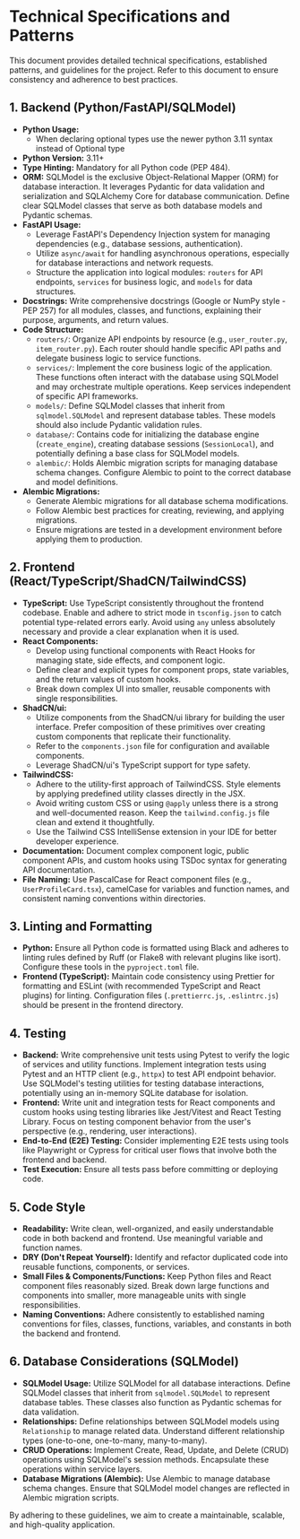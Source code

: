 # Technical Specifications and Patterns

This document provides detailed technical specifications, established patterns, and guidelines for the project. Refer to this document to ensure consistency and adherence to best practices.

## 1. Backend (Python/FastAPI/SQLModel)
* **Python Usage:** 
    * When declaring optional types use the newer python 3.11 syntax instead of Optional type
* **Python Version:** 3.11+
* **Type Hinting:** Mandatory for all Python code (PEP 484).
* **ORM:** SQLModel is the exclusive Object-Relational Mapper (ORM) for database interaction. It leverages Pydantic for data validation and serialization and SQLAlchemy Core for database communication. Define clear SQLModel classes that serve as both database models and Pydantic schemas.
* **FastAPI Usage:**
    * Leverage FastAPI's Dependency Injection system for managing dependencies (e.g., database sessions, authentication).
    * Utilize `async/await` for handling asynchronous operations, especially for database interactions and network requests.
    * Structure the application into logical modules: `routers` for API endpoints, `services` for business logic, and `models` for data structures.
* **Docstrings:** Write comprehensive docstrings (Google or NumPy style - PEP 257) for all modules, classes, and functions, explaining their purpose, arguments, and return values.
* **Code Structure:**
    * `routers/`: Organize API endpoints by resource (e.g., `user_router.py`, `item_router.py`). Each router should handle specific API paths and delegate business logic to service functions.
    * `services/`: Implement the core business logic of the application. These functions often interact with the database using SQLModel and may orchestrate multiple operations. Keep services independent of specific API frameworks.
    * `models/`: Define SQLModel classes that inherit from `sqlmodel.SQLModel` and represent database tables. These models should also include Pydantic validation rules.
    * `database/`: Contains code for initializing the database engine (`create_engine`), creating database sessions (`SessionLocal`), and potentially defining a base class for SQLModel models.
    * `alembic/`: Holds Alembic migration scripts for managing database schema changes. Configure Alembic to point to the correct database and model definitions.
* **Alembic Migrations:**
    * Generate Alembic migrations for all database schema modifications.
    * Follow Alembic best practices for creating, reviewing, and applying migrations.
    * Ensure migrations are tested in a development environment before applying them to production.

## 2. Frontend (React/TypeScript/ShadCN/TailwindCSS)

* **TypeScript:** Use TypeScript consistently throughout the frontend codebase. Enable and adhere to strict mode in `tsconfig.json` to catch potential type-related errors early. Avoid using `any` unless absolutely necessary and provide a clear explanation when it is used.
* **React Components:**
    * Develop using functional components with React Hooks for managing state, side effects, and component logic.
    * Define clear and explicit types for component props, state variables, and the return values of custom hooks.
    * Break down complex UI into smaller, reusable components with single responsibilities.
* **ShadCN/ui:**
    * Utilize components from the ShadCN/ui library for building the user interface. Prefer composition of these primitives over creating custom components that replicate their functionality.
    * Refer to the `components.json` file for configuration and available components.
    * Leverage ShadCN/ui's TypeScript support for type safety.
* **TailwindCSS:**
    * Adhere to the utility-first approach of TailwindCSS. Style elements by applying predefined utility classes directly in the JSX.
    * Avoid writing custom CSS or using `@apply` unless there is a strong and well-documented reason. Keep the `tailwind.config.js` file clean and extend it thoughtfully.
    * Use the Tailwind CSS IntelliSense extension in your IDE for better developer experience.
* **Documentation:** Document complex component logic, public component APIs, and custom hooks using TSDoc syntax for generating API documentation.
* **File Naming:** Use PascalCase for React component files (e.g., `UserProfileCard.tsx`), camelCase for variables and function names, and consistent naming conventions within directories.

## 3. Linting and Formatting

* **Python:** Ensure all Python code is formatted using Black and adheres to linting rules defined by Ruff (or Flake8 with relevant plugins like isort). Configure these tools in the `pyproject.toml` file.
* **Frontend (TypeScript):** Maintain code consistency using Prettier for formatting and ESLint (with recommended TypeScript and React plugins) for linting. Configuration files (`.prettierrc.js`, `.eslintrc.js`) should be present in the frontend directory.

## 4. Testing

* **Backend:** Write comprehensive unit tests using Pytest to verify the logic of services and utility functions. Implement integration tests using Pytest and an HTTP client (e.g., `httpx`) to test API endpoint behavior. Use SQLModel's testing utilities for testing database interactions, potentially using an in-memory SQLite database for isolation.
* **Frontend:** Write unit and integration tests for React components and custom hooks using testing libraries like Jest/Vitest and React Testing Library. Focus on testing component behavior from the user's perspective (e.g., rendering, user interactions).
* **End-to-End (E2E) Testing:** Consider implementing E2E tests using tools like Playwright or Cypress for critical user flows that involve both the frontend and backend.
* **Test Execution:** Ensure all tests pass before committing or deploying code.

## 5. Code Style

* **Readability:** Write clean, well-organized, and easily understandable code in both backend and frontend. Use meaningful variable and function names.
* **DRY (Don't Repeat Yourself):** Identify and refactor duplicated code into reusable functions, components, or services.
* **Small Files & Components/Functions:** Keep Python files and React component files reasonably sized. Break down large functions and components into smaller, more manageable units with single responsibilities.
* **Naming Conventions:** Adhere consistently to established naming conventions for files, classes, functions, variables, and constants in both the backend and frontend.

## 6. Database Considerations (SQLModel)

* **SQLModel Usage:** Utilize SQLModel for all database interactions. Define SQLModel classes that inherit from `sqlmodel.SQLModel` to represent database tables. These classes also function as Pydantic schemas for data validation.
* **Relationships:** Define relationships between SQLModel models using `Relationship` to manage related data. Understand different relationship types (one-to-one, one-to-many, many-to-many).
* **CRUD Operations:** Implement Create, Read, Update, and Delete (CRUD) operations using SQLModel's session methods. Encapsulate these operations within service layers.
* **Database Migrations (Alembic):** Use Alembic to manage database schema changes. Ensure that SQLModel model changes are reflected in Alembic migration scripts.

By adhering to these guidelines, we aim to create a maintainable, scalable, and high-quality application.
